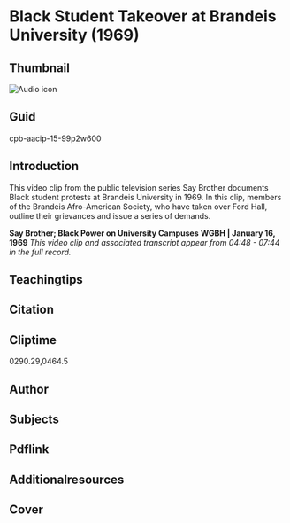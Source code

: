 # Black Student Takeover at Brandeis University (1969)

## Thumbnail

![Audio icon](https://s3.amazonaws.com/americanarchive.org/primary_source_sets/audio-digitized.jpg "Audio icon")

## Guid
cpb-aacip-15-99p2w600

## Introduction

This video clip from the public television series Say Brother documents Black student protests at Brandeis University in 1969. In this clip, members of the Brandeis Afro-American Society, who have taken over Ford Hall, outline their grievances and issue a series of demands.

<b>Say Brother; Black Power on University Campuses</b>
<b>WGBH | January 16, 1969</b>
<i>This video clip and associated transcript appear from 04:48 - 07:44 in the full record.</i>

## Teachingtips

## Citation

## Cliptime

0290.29,0464.5

## Author
## Subjects
## Pdflink
## Additionalresources
## Cover
